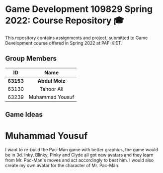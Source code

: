 # Game Development 109829 Spring 2022: Course Repository 🎓

This repository contains assignments and project, submitted to Game Development course offered in Spring 2022 at PAF-KIET.

## Group Members

| ID             | Name            |
|:--------------:|:---------------:|
|  **63153**     |  **Abdul Moiz** |
|  63130         |  Tahoor Ali     |
|  63239         |  Muhammad Yousuf|

## Game Ideas

# Muhammad Yousuf

I want to re-build the Pac-Man game with better graphics, the game would be in 3d. Inky, Blinky, Pinky and Clyde all got new avatars and they learn from Mr. Pac-Man's moves and act accordingly to beat him. I would also create my own avatar for the character of Mr. Pac-Man.
